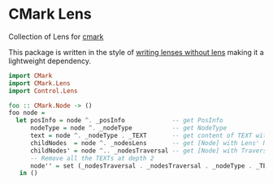 # CMark Lens

Collection of Lens for [cmark](https://hackage.haskell.org/package/cmark-0.6.1)

This package is written in the style of [writing lenses without lens](https://github.com/ekmett/lens/wiki/How-can-I-write-lenses-without-depending-on-lens%3F) making it a lightweight dependency.

```haskell
import CMark
import CMark.Lens
import Control.Lens

foo :: CMark.Node -> ()
foo node =
  let posInfo = node ^. _posInfo             -- get PosInfo
      nodeType = node ^. _nodeType           -- get NodeType
      text = node ^. _nodeType . _TEXT       -- get content of TEXT with Prism' NodeType Text
      childNodes  = node ^. _nodesLens       -- get [Node] with Lens' Node [Node]
      childNodes' = node ^.. _nodesTraversal -- get [Node] with Traversal' Node [Node]
      -- Remove all the TEXTs at depth 2
      node'' = set (_nodesTraversal . _nodesTraversal . _nodeType . _TEXT) "" node
   in ()
```